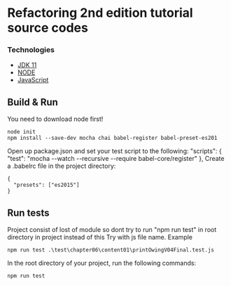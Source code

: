 # Refactoring 2nd edition tutorial source codes

### Technologies
- [JDK 11](https://openjdk.java.net/projects/jdk/11/)
- [NODE]()
- [JavaScript]()

## Build & Run

You need to download node first!

```
node init
npm install --save-dev mocha chai babel-register babel-preset-es201
```

Open up package.json and set your test script to the following:
"scripts": { "test": "mocha --watch --recursive --require babel-core/register" },
Create a .babelrc file in the project directory:
```
{
  "presets": ["es2015"]
}
```

## Run tests
Project consist of lost of module so dont try to run "npm run test" in root directory in project instead of this Try with js file name.
Example  
```
npm run test .\test\chapter06\content01\printOwingV04Final.test.js
```

In the root directory of your project, run the following commands:
```
npm run test
```
